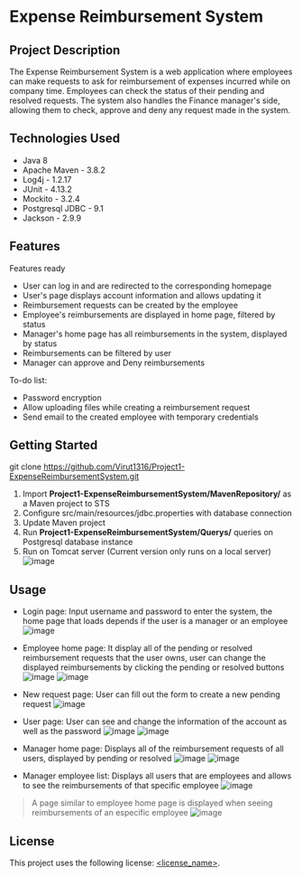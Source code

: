 # Expense Reimbursement System

## Project Description

The Expense Reimbursement System is a web application where employees can make requests to ask for reimbursement of expenses incurred while on company time. Employees can check the status of their pending and resolved requests. The system also handles the Finance manager's side, allowing them to check, approve and deny any request made in the system.

## Technologies Used

* Java 8
* Apache Maven - 3.8.2
* Log4j - 1.2.17
* JUnit - 4.13.2
* Mockito - 3.2.4
* Postgresql JDBC - 9.1
* Jackson - 2.9.9

## Features

Features ready
* User can log in and are redirected to the corresponding homepage
* User's page displays account information and allows updating it
* Reimbursement requests can be created by the employee
* Employee's reimbursements are displayed in home page, filtered by status
* Manager's home page has all reimbursements in the system, displayed by status
* Reimbursements can be filtered by user
* Manager can approve and Deny reimbursements

To-do list:
* Password encryption
* Allow uploading files while creating a reimbursement request
* Send email to the created employee with temporary credentials

## Getting Started
   
git clone https://github.com/Virut1316/Project1-ExpenseReimbursementSystem.git

1. Import **Project1-ExpenseReimbursementSystem/MavenRepository/** as a Maven project to STS
2. Configure src/main/resources/jdbc.properties with database connection
3. Update Maven project
5. Run **Project1-ExpenseReimbursementSystem/Querys/** queries on Postgresql database instance
6. Run on Tomcat server (Current version only runs on a local server)
![image](https://user-images.githubusercontent.com/54875369/141059565-757c1e98-9912-4717-b7ab-dcfb15f72663.png)

## Usage

* Login page:
Input username and password to enter the system, the home page that loads depends if the user is a manager or an employee
![image](https://user-images.githubusercontent.com/54875369/141060186-9482586a-0701-4e1f-8304-09fcced54035.png)

* Employee home page:
It display all of the pending or resolved reimbursement requests that the user owns, user can change the displayed reimbursements by clicking the pending or resolved buttons
![image](https://user-images.githubusercontent.com/54875369/141060486-09ba0ceb-aa83-4f3e-b56e-1bab12ce4847.png)
![image](https://user-images.githubusercontent.com/54875369/141060537-d56fc723-17bd-4a64-849b-bc606df2d552.png)

* New request page: User can fill out the form to create a new pending request
![image](https://user-images.githubusercontent.com/54875369/141060851-51da0225-972e-4aa1-afc1-7ebe6c72904d.png)

* User page: User can see and change the information of the account as well as the password
![image](https://user-images.githubusercontent.com/54875369/141060965-96191b63-fc0a-4306-82aa-741e951bd9b1.png)
![image](https://user-images.githubusercontent.com/54875369/141060999-098819e6-2661-416c-9a9f-504da5ece709.png)

* Manager home page: Displays all of the reimbursement requests of all users, displayed by pending or resolved
![image](https://user-images.githubusercontent.com/54875369/141061330-bb079f94-987c-4faf-934b-5bfcefe25210.png)
![image](https://user-images.githubusercontent.com/54875369/141061368-cb77616d-498d-4160-a250-eb0cde1a99ad.png)

* Manager employee list: Displays all users that are employees and allows to see the reimbursements of that specific employee
![image](https://user-images.githubusercontent.com/54875369/141061537-ed36096b-df91-411c-b2fe-3d3b2512de37.png)
> A page similar to employee home page is displayed when seeing reimbursements of an especific employee
![image](https://user-images.githubusercontent.com/54875369/141061697-aae75b90-068c-45fe-9a17-bc2eda763558.png)


## License

This project uses the following license: [<license_name>](<link>).
